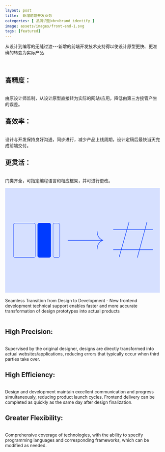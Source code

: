 ```yaml
---
layout: post
title:  新增前端开发业务
categories: [ 品牌识别<br>brand identify ]
image: assets/images/front-end-1.svg
tags: [featured]
---
```


从设计到编写的无缝过渡---新增的前端开发技术支持得以使设计原型更快、更准确的转变为实际产品
<br><br><br>
## 高精度：
<br> 由原设计师监制，从设计原型直接转为实际的网站/应用，降低由第三方接管产生的误差。
## 高效率：
<br> 设计与开发保持良好沟通，同步进行，减少产品上线周期，设计定稿后最快当天完成前端交付。

## 更灵活：
<br> 门类齐全，可指定编程语言和相应框架，并可进行更改。
  
![](/assets/images/front-end-2.svg)

Seamless Transition from Design to Development - New frontend development technical support enables faster and more accurate transformation of design prototypes into actual products
<br><br>
## High Precision:
<br> Supervised by the original designer, designs are directly transformed into actual websites/applications, reducing errors that typically occur when third parties take over.
## High Efficiency:
<br> Design and development maintain excellent communication and progress simultaneously, reducing product launch cycles. Frontend delivery can be completed as quickly as the same day after design finalization.
## Greater Flexibility:
<br> Comprehensive coverage of technologies, with the ability to specify programming languages and corresponding frameworks, which can be modified as needed.



